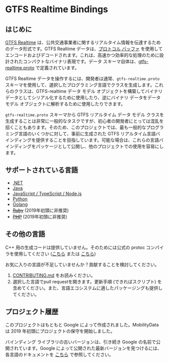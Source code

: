 # GTFS Realtime Bindings

## はじめに

[GTFS Realtime](https://github.com/google/transit/tree/master/gtfs-realtime) は、公共交通事業者に関するリアルタイム情報を伝達するためのデータ形式です。GTFS Realtime データは、[プロトコル バッファ](https://developers.google.com/protocol-buffers/) を使用してエンコードおよびデコードされます。これは、高速かつ効率的な処理のために設計されたコンパクトなバイナリ表現です。データ スキーマ自体は、[gtfs-realtime.proto](https://github.com/google/transit/blob/master/gtfs-realtime/proto/gtfs-realtime.proto) で定義されています。

GTFS Realtime データを操作するには、開発者は通常、`gtfs-realtime.proto` スキーマを使用して、選択したプログラミング言語でクラスを生成します。これらのクラスは、GTFS-realtime データ モデル オブジェクトを構築してバイナリ データとしてシリアル化するために使用したり、逆にバイナリ データをデータ モデル オブジェクトに解析するために使用したりできます。

`gtfs-realtime.proto` スキーマから GTFS リアルタイム データ モデル クラスを生成することは非常に一般的なタスクですが、初心者の開発者にとっては混乱を招くこともあります。そのため、このプロジェクトでは、最も一般的なプログラミング言語のいくつかに対して、事前に生成された GTFS リアルタイム言語バインディングを提供することを目指しています。可能な場合は、これらの言語バインディングをパッケージとして公開し、他のプロジェクトでの使用を容易にします。

## サポートされている言語

* [.NET](dotnet.md)
* [Java](java.md)
* [JavaScript / TypeScript / Node.js](nodejs.md)
* [Python](python.md)
* [Golang](golang.md)
* ~~[Ruby](ruby.md)~~ (2019年初頭に非推奨)
* ~~[PHP](php.md)~~ (2019年初頭に非推奨)

## その他の言語

C++ 用の生成コードは提供していません。そのためには公式の protoc コンパイラを使用してください ([こちら](https://developers.google.com/protocol-buffers/docs/downloads) または [こちら](https://github.com/google/protobuf))

お気に入りの言語が不足していませんか？貢献することを検討してください。

 1. [CONTRIBUTING.md](https://github.com/MobilityData/gtfs-realtime-bindings/blob/master/CONTRIBUTING.md) をお読みください。
 2. 選択した言語でpull requestを開きます。更新手順 (できればスクリプト) を含めてください。また、言語エコシステムに適したパッケージングも提供してください。

## プロジェクト履歴

このプロジェクトはもともと Google によって作成されました。MobilityData は 2019 年初頭にプロジェクトの保守を開始しました。

バインディング ライブラリの古いバージョンは、引き続き Google の名前で公開されています。Google によって公開された最新バージョンを見つけるには、各言語のドキュメントを [こちら](https://github.com/MobilityData/gtfs-realtime-bindings/tree/final-google-version) で参照してください。
